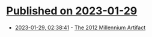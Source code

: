 # [Published on 2023-01-29](index.md)

* [2023-01-29, 02:38:41](https://news.ycombinator.com/item?id=34564328) - [The 2012 Millennium Artifact](https://www.cs.rochester.edu/users/faculty/nelson/courses/csc_200/project_2012_site/index.html)
